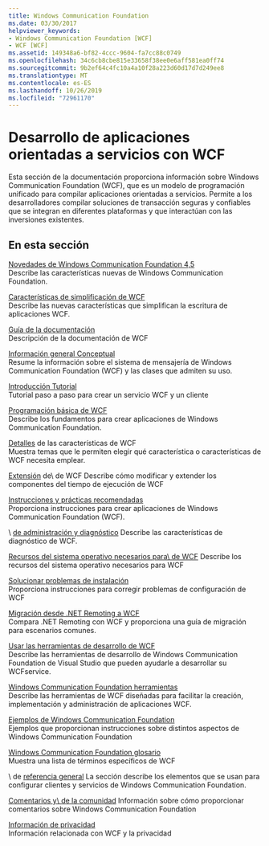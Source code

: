 ```yaml
---
title: Windows Communication Foundation
ms.date: 03/30/2017
helpviewer_keywords:
- Windows Communication Foundation [WCF]
- WCF [WCF]
ms.assetid: 149348a6-bf82-4ccc-9604-fa7cc88c0749
ms.openlocfilehash: 34c6cb8cbe815e33658f38ee0e6aff581ea0ff74
ms.sourcegitcommit: 9b2ef64c4fc10a4a10f28a223d60d17d7d249ee8
ms.translationtype: MT
ms.contentlocale: es-ES
ms.lasthandoff: 10/26/2019
ms.locfileid: "72961170"
---
```

# <a name="develop-service-oriented-applications-with-wcf"></a>Desarrollo de aplicaciones orientadas a servicios con WCF

Esta sección de la documentación proporciona información sobre Windows Communication Foundation (WCF), que es un modelo de programación unificado para compilar aplicaciones orientadas a servicios. Permite a los desarrolladores compilar soluciones de transacción seguras y confiables que se integran en diferentes plataformas y que interactúan con las inversiones existentes.

## <a name="in-this-section"></a>En esta sección

 [Novedades de Windows Communication Foundation 4,5](whats-new.md)\
 Describe las características nuevas de Windows Communication Foundation.

 [Características de simplificación de WCF](wcf-simplification-features.md)\
 Describe las nuevas características que simplifican la escritura de aplicaciones WCF.

 [Guía de la documentación](guide-to-the-documentation.md)\
 Descripción de la documentación de WCF

 [Información general Conceptual](conceptual-overview.md)\
 Resume la información sobre el sistema de mensajería de Windows Communication Foundation (WCF) y las clases que admiten su uso.

 [Introducción Tutorial](getting-started-tutorial.md)\
 Tutorial paso a paso para crear un servicio WCF y un cliente

 [Programación básica de WCF](basic-wcf-programming.md)\
 Describe los fundamentos para crear aplicaciones de Windows Communication Foundation.

 [Detalles](./feature-details/index.md) de las características de WCF\
 Muestra temas que le permiten elegir qué característica o características de WCF necesita emplear.

 [Extensión](./extending/index.md) de\ de WCF
 Describe cómo modificar y extender los componentes del tiempo de ejecución de WCF

 [Instrucciones y prácticas recomendadas](guidelines-and-best-practices.md)\
 Proporciona instrucciones para crear aplicaciones de Windows Communication Foundation (WCF).

 \ [de administración y diagnóstico](./diagnostics/index.md)
 Describe las características de diagnóstico de WCF.

 [Recursos del sistema operativo necesarios para\ de WCF](operating-system-resources-required-by-wcf.md)
 Describe los recursos del sistema operativo necesarios para WCF

 [Solucionar problemas de instalación](troubleshooting-setup-issues.md)\
 Proporciona instrucciones para corregir problemas de configuración de WCF

 [Migración desde .NET Remoting a WCF](migrating-from-net-remoting-to-wcf.md)\
 Compara .NET Remoting con WCF y proporciona una guía de migración para escenarios comunes.

 [Usar las herramientas de desarrollo de WCF](using-the-wcf-development-tools.md)\
 Describe las herramientas de desarrollo de Windows Communication Foundation de Visual Studio que pueden ayudarle a desarrollar su WCFservice.

 [Windows Communication Foundation herramientas](tools.md)\
 Describe las herramientas de WCF diseñadas para facilitar la creación, implementación y administración de aplicaciones WCF.

 [Ejemplos de Windows Communication Foundation](./samples/index.md)\
 Ejemplos que proporcionan instrucciones sobre distintos aspectos de Windows Communication Foundation

 [Windows Communication Foundation glosario](glossary.md)\
 Muestra una lista de términos específicos de WCF

 \ de [referencia general](general-reference.md)
 La sección describe los elementos que se usan para configurar clientes y servicios de Windows Communication Foundation.

 [Comentarios y\ de la comunidad](feedback-and-community.md)
 Información sobre cómo proporcionar comentarios sobre Windows Communication Foundation

 [Información de privacidad](privacy-information.md)\
 Información relacionada con WCF y la privacidad
